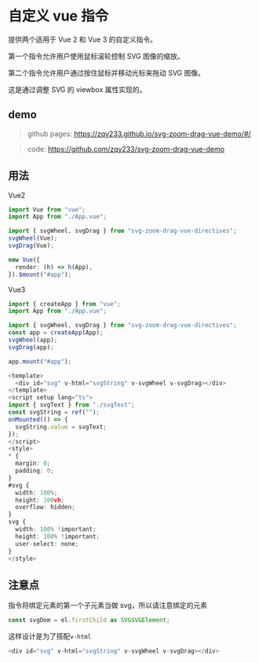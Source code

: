 # 自定义 vue 指令

提供两个适用于 Vue 2 和 Vue 3 的自定义指令。

第一个指令允许用户使用鼠标滚轮控制 SVG 图像的缩放。

第二个指令允许用户通过按住鼠标并移动光标来拖动 SVG 图像。

这是通过调整 SVG 的 viewbox 属性实现的。

## demo

> github pages: https://zqy233.github.io/svg-zoom-drag-vue-demo/#/

> code: https://github.com/zqy233/svg-zoom-drag-vue-demo

## 用法

Vue2

```ts
import Vue from "vue";
import App from "./App.vue";

import { svgWheel, svgDrag } from "svg-zoom-drag-vue-directives";
svgWheel(Vue);
svgDrag(Vue);

new Vue({
  render: (h) => h(App),
}).$mount("#app");
```

Vue3

```ts
import { createApp } from "vue";
import App from "./App.vue";

import { svgWheel, svgDrag } from "svg-zoom-drag-vue-directives";
const app = createApp(App);
svgWheel(app);
svgDrag(app);

app.mount("#app");
```

```ts
<template>
  <div id="svg" v-html="svgString" v-svgWheel v-svgDrag></div>
</template>
<script setup lang="ts">
import { svgText } from "./svgText";
const svgString = ref("");
onMounted(() => {
  svgString.value = svgText;
});
</script>
<style>
* {
  margin: 0;
  padding: 0;
}
#svg {
  width: 100%;
  height: 100vh;
  overflow: hidden;
}
svg {
  width: 100% !important;
  height: 100% !important;
  user-select: none;
}
</style>
```

## 注意点

指令将绑定元素的第一个子元素当做 svg，所以请注意绑定的元素

```ts
const svgDom = el.firstChild as SVGSVGElement;
```

这样设计是为了搭配`v-html`

```ts
<div id="svg" v-html="svgString" v-svgWheel v-svgDrag></div>
```
